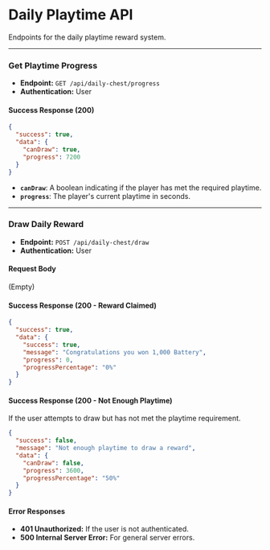 # Daily Playtime API

Endpoints for the daily playtime reward system.

---

### Get Playtime Progress

*   **Endpoint:** `GET /api/daily-chest/progress`
*   **Authentication:** User

#### Success Response (200)

```json
{
  "success": true,
  "data": {
    "canDraw": true,
    "progress": 7200
  }
}
```
*   **`canDraw`**: A boolean indicating if the player has met the required playtime.
*   **`progress`**: The player's current playtime in seconds.

---

### Draw Daily Reward

*   **Endpoint:** `POST /api/daily-chest/draw`
*   **Authentication:** User

#### Request Body

(Empty)

#### Success Response (200 - Reward Claimed)

```json
{
  "success": true,
  "data": {
    "success": true,
    "message": "Congratulations you won 1,000 Battery",
    "progress": 0,
    "progressPercentage": "0%"
  }
}
```

#### Success Response (200 - Not Enough Playtime)

If the user attempts to draw but has not met the playtime requirement.

```json
{
  "success": false,
  "message": "Not enough playtime to draw a reward",
  "data": {
    "canDraw": false,
    "progress": 3600,
    "progressPercentage": "50%"
  }
}
```

#### Error Responses

*   **401 Unauthorized:** If the user is not authenticated.
*   **500 Internal Server Error:** For general server errors.
